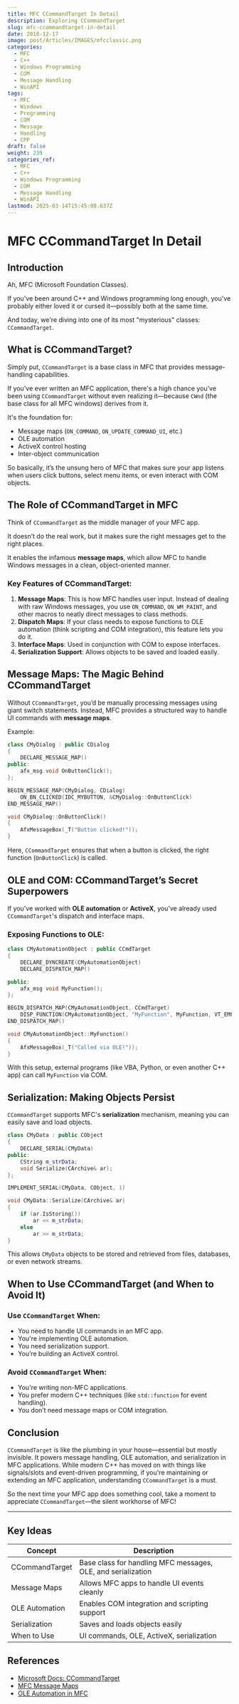 ```yaml
---
title: MFC CCommandTarget In Detail
description: Exploring CCommandTarget
slug: mfc-ccommandtarget-in-detail
date: 2018-12-17
image: post/Articles/IMAGES/mfcclassic.png
categories:
  - MFC
  - C++
  - Windows Programming
  - COM
  - Message Handling
  - WinAPI
tags:
  - MFC
  - Windows
  - Programming
  - COM
  - Message
  - Handling
  - CPP
draft: false
weight: 239
categories_ref:
  - MFC
  - C++
  - Windows Programming
  - COM
  - Message Handling
  - WinAPI
lastmod: 2025-03-14T15:45:08.637Z
---
```

# MFC CCommandTarget In Detail

## Introduction

Ah, MFC (Microsoft Foundation Classes).

If you've been around C++ and Windows programming long enough, you've probably either loved it or cursed it—possibly both at the same time.

And today, we're diving into one of its most "mysterious" classes: `CCommandTarget`.

## What is CCommandTarget?

Simply put, `CCommandTarget` is a base class in MFC that provides message-handling capabilities.

If you've ever written an MFC application, there's a high chance you've been using `CCommandTarget` without even realizing it—because `CWnd` (the base class for all MFC windows) derives from it.

It's the foundation for:

* Message maps (`ON_COMMAND`, `ON_UPDATE_COMMAND_UI`, etc.)
* OLE automation
* ActiveX control hosting
* Inter-object communication

So basically, it’s the unsung hero of MFC that makes sure your app listens when users click buttons, select menu items, or even interact with COM objects.

## The Role of CCommandTarget in MFC

Think of `CCommandTarget` as the middle manager of your MFC app.

It doesn’t do the real work, but it makes sure the right messages get to the right places.

It enables the infamous **message maps**, which allow MFC to handle Windows messages in a clean, object-oriented manner.

### Key Features of CCommandTarget:

1. **Message Maps**: This is how MFC handles user input. Instead of dealing with raw Windows messages, you use `ON_COMMAND`, `ON_WM_PAINT`, and other macros to neatly direct messages to class methods.
2. **Dispatch Maps**: If your class needs to expose functions to OLE automation (think scripting and COM integration), this feature lets you do it.
3. **Interface Maps**: Used in conjunction with COM to expose interfaces.
4. **Serialization Support**: Allows objects to be saved and loaded easily.

## Message Maps: The Magic Behind CCommandTarget

Without `CCommandTarget`, you’d be manually processing messages using giant switch statements. Instead, MFC provides a structured way to handle UI commands with **message maps**.

Example:

```cpp
class CMyDialog : public CDialog
{
    DECLARE_MESSAGE_MAP()
public:
    afx_msg void OnButtonClick();
};

BEGIN_MESSAGE_MAP(CMyDialog, CDialog)
    ON_BN_CLICKED(IDC_MYBUTTON, &CMyDialog::OnButtonClick)
END_MESSAGE_MAP()

void CMyDialog::OnButtonClick()
{
    AfxMessageBox(_T("Button clicked!"));
}
```

Here, `CCommandTarget` ensures that when a button is clicked, the right function (`OnButtonClick`) is called.

## OLE and COM: CCommandTarget’s Secret Superpowers

If you've worked with **OLE automation** or **ActiveX**, you’ve already used `CCommandTarget`'s dispatch and interface maps.

### Exposing Functions to OLE:

```cpp
class CMyAutomationObject : public CCmdTarget
{
    DECLARE_DYNCREATE(CMyAutomationObject)
    DECLARE_DISPATCH_MAP()

public:
    afx_msg void MyFunction();
};

BEGIN_DISPATCH_MAP(CMyAutomationObject, CCmdTarget)
    DISP_FUNCTION(CMyAutomationObject, "MyFunction", MyFunction, VT_EMPTY, VTS_NONE)
END_DISPATCH_MAP()

void CMyAutomationObject::MyFunction()
{
    AfxMessageBox(_T("Called via OLE!"));
}
```

With this setup, external programs (like VBA, Python, or even another C++ app) can call `MyFunction` via COM.

## Serialization: Making Objects Persist

`CCommandTarget` supports MFC's **serialization** mechanism, meaning you can easily save and load objects.

```cpp
class CMyData : public CObject
{
    DECLARE_SERIAL(CMyData)
public:
    CString m_strData;
    void Serialize(CArchive& ar);
};

IMPLEMENT_SERIAL(CMyData, CObject, 1)

void CMyData::Serialize(CArchive& ar)
{
    if (ar.IsStoring())
        ar << m_strData;
    else
        ar >> m_strData;
}
```

This allows `CMyData` objects to be stored and retrieved from files, databases, or even network streams.

## When to Use CCommandTarget (and When to Avoid It)

### Use `CCommandTarget` When:

* You need to handle UI commands in an MFC app.
* You're implementing OLE automation.
* You need serialization support.
* You’re building an ActiveX control.

### Avoid `CCommandTarget` When:

* You're writing non-MFC applications.
* You prefer modern C++ techniques (like `std::function` for event handling).
* You don’t need message maps or COM integration.

## Conclusion

`CCommandTarget` is like the plumbing in your house—essential but mostly invisible. It powers message handling, OLE automation, and serialization in MFC applications. While modern C++ has moved on with things like signals/slots and event-driven programming, if you're maintaining or extending an MFC application, understanding `CCommandTarget` is a must.

So the next time your MFC app does something cool, take a moment to appreciate `CCommandTarget`—the silent workhorse of MFC!

***

## Key Ideas

| Concept        | Description                                                  |
| -------------- | ------------------------------------------------------------ |
| CCommandTarget | Base class for handling MFC messages, OLE, and serialization |
| Message Maps   | Allows MFC apps to handle UI events cleanly                  |
| OLE Automation | Enables COM integration and scripting support                |
| Serialization  | Saves and loads objects easily                               |
| When to Use    | UI commands, OLE, ActiveX, serialization                     |

## References

* [Microsoft Docs: CCommandTarget](https://learn.microsoft.com/en-us/cpp/mfc/reference/ccommandtarget-class)
* [MFC Message Maps](https://learn.microsoft.com/en-us/cpp/mfc/message-maps)
* [OLE Automation in MFC](https://learn.microsoft.com/en-us/cpp/mfc/ole-automation)
